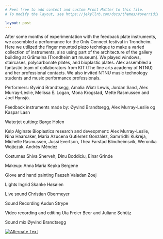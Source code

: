 ```yaml
---
# Feel free to add content and custom Front Matter to this file.
# To modify the layout, see https://jekyllrb.com/docs/themes/#overriding-theme-defaults

layout: post
---
```


After some months of experimentation with the feedback plate instruments, we assembled a performance for the Only Connect festival in Trondheim. Here we utilized the finger mounted piezo technique to make a varied collection of instruments, also using part of the architecture of the gallery building at Gråmølna (Trondheim art museum). We played windows, staircases, polycarbonate plates, and bioplastic plates. Alex assembled a fantastic team of collaborators from KIT (The fine arts academy of NTNU) and her professional contacts. We also invited NTNU music technology students and music performance professionals.

Performers:
Øyvind Brandtsegg, Amalia Wiatr Lewis, Jordan Sand, Alex Murray-Leslie, Melissa E. Logan, Mona Krogstad, Mette Rasmussen and Joel Hynsjö.

Feedback instruments made by:
Øyvind Brandtsegg, Alex Murray-Leslie og Kaspar Lasn

Waterjet cutting:
Børge Holen

Kelp Alginate Bioplastics research and deveopment:
Alex Murray-Leslie, Nina Haarsaker, María Azucena Gutiérrez González, Samrridhi Kukreja, Michelle Rasmussen, Jussi Evertson, Thea Farstad Blindheimsvik, Weronika Wojtczak, Andrés Méndez

Costumes
Shiva Sherveh, Dinu Boddiciu, Einar Grinde

Makeup:
Anna Maria Kepka Bergene

Glove and hand painting
Faezeh Valadan Zoej

Lights
Ingrid Skanke Høsøien

Live sound
Christian Obermeyer

Sound Recording
Audun Strype

Video recording and editing
Uta Freier Beer and Juliane Schütz

Sound mix
Øyvind Brandtsegg


[![Alternate Text](https://vimeo.com/548364133)](https://vimeo.com/548364133)
